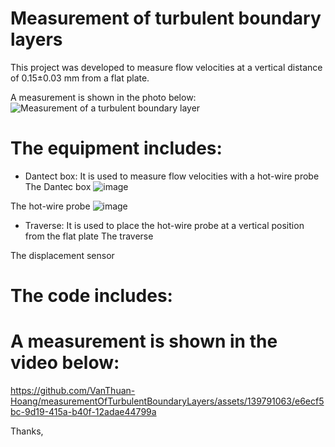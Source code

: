 # Measurement of turbulent boundary layers

This project was developed to measure flow velocities at a vertical distance of 0.15±0.03 mm from a flat plate.

A measurement is shown in the photo below:
![Measurement of a turbulent boundary layer](https://github.com/VanThuan-Hoang/measurementOfTurbulentBoundaryLayers/assets/139791063/a365f942-2ffb-4ede-8066-31bf0496e495)

# The equipment includes:
+ Dantect box: It is used to measure flow velocities with a hot-wire probe
The Dantec box
![image](https://github.com/VanThuan-Hoang/measurementOfTurbulentBoundaryLayers/assets/139791063/3c858ca2-a24e-4fe7-9362-6eb1fbe9ebb4)

The hot-wire probe
![image](https://github.com/VanThuan-Hoang/measurementOfTurbulentBoundaryLayers/assets/139791063/9175bf94-0a57-45b6-8300-206a98096481)

+ Traverse: It is used to place the hot-wire probe at a vertical position from the flat plate
The traverse


The displacement sensor

  

# The code includes:

# A measurement is shown in the video below:
https://github.com/VanThuan-Hoang/measurementOfTurbulentBoundaryLayers/assets/139791063/e6ecf5bc-9d19-415a-b40f-12adae44799a

Thanks,
